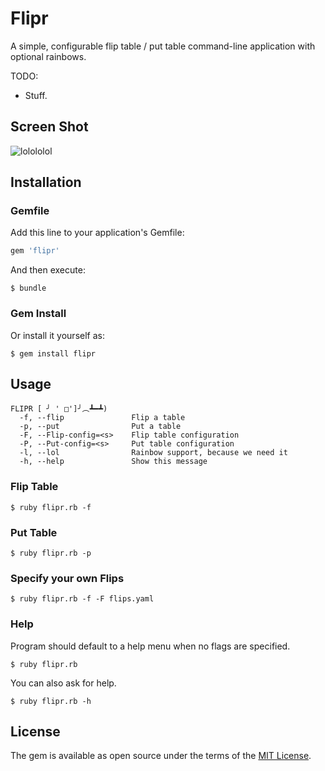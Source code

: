 # Flipr

A simple, configurable flip table / put table command-line application with optional rainbows.

TODO: 
* Stuff.

## Screen Shot

![lolololol](http://i.imgur.com/QmacObG.png)

## Installation

### Gemfile

Add this line to your application's Gemfile:

```ruby
gem 'flipr'
```

And then execute:

    $ bundle

### Gem Install

Or install it yourself as:

    $ gem install flipr 

## Usage

```
FLIPR [ ╯ ' □']╯︵┻━┻)
  -f, --flip               Flip a table
  -p, --put                Put a table
  -F, --Flip-config=<s>    Flip table configuration
  -P, --Put-config=<s>     Put table configuration
  -l, --lol                Rainbow support, because we need it
  -h, --help               Show this message
```

### Flip Table

```
$ ruby flipr.rb -f
````

### Put Table

```
$ ruby flipr.rb -p
```

### Specify your own Flips

```
$ ruby flipr.rb -f -F flips.yaml
```

### Help

Program should default to a help menu when no flags are specified.

```
$ ruby flipr.rb
```

You can also ask for help.

```
$ ruby flipr.rb -h
```

## License

The gem is available as open source under the terms of the [MIT License](http://opensource.org/licenses/MIT).
